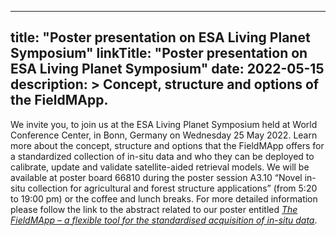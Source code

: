 
---
title: "Poster presentation on ESA Living Planet Symposium"
linkTitle: "Poster presentation on ESA Living Planet Symposium"
date: 2022-05-15
description: >
  Concept, structure and options of the FieldMApp.
---

We invite you, to join us at the ESA Living Planet Symposium held at World Conference Center, in Bonn, Germany on Wednesday 25 May 2022. Learn more about the concept, structure and options that the FieldMApp offers for a standardized collection of in-situ data and who they can be deployed to calibrate, update and validate satellite-aided retrieval models.
We will be available at poster board 66810 during the poster session A3.10 “Novel in-situ collection for agricultural and forest structure applications” (from 5:20 to 19:00 pm) or the coffee and lunch breaks.
For more detailed information please follow the link to the abstract related to our poster entitled _[The FieldMApp – a flexible tool for the standardised acquisition of in-situ data](https://lps22.ollyservices.com/index.php@page_id=18446&v=List&do=15&day=all&ses=21355.html#)_.

